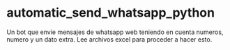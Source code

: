 # automatic_send_whatsapp_python
Un bot que envie mensajes de whatsapp web teniendo en cuenta numeros, numero y un dato extra. Lee archivos excel para proceder a hacer esto. 
